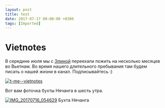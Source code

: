 ```yaml
---
layout: post
title: test
date: 2017-07-17 00:00:00 +0300
tags: [Imported]
---
```

# Vietnotes

В середине июля мы с [Элиной](https://krentsler.com/) переехали пожить на несколько месяцев во Вьетнам. Во время нашего длительного пребывания там будем писать о нашей жизни в канал. Подписывайтесь :) 

[![t-me--vietnotes](https://vlaim.s3.amazonaws.com/uploads/2017/07/t-me-vietnotes.png)](https://t.me/vietnotes)

Вот вам фоточка бухты Нячанга в шесть утра.

[![IMG_20170716_054629](https://vlaim.s3.amazonaws.com/uploads/2017/07/IMG_20170716_054629.jpg)](https://vlaim.s3.amazonaws.com/uploads/2017/07/IMG_20170716_054629.jpg) Бухта Нячанга